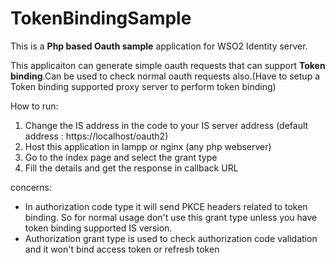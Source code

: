 # TokenBindingSample
This is a **Php based Oauth sample** application for WSO2 Identity server.

This applicaiton can generate simple oauth requests that can support **Token binding**.Can be used to check normal oauth requests also.(Have to setup a Token binding supported proxy server to perform token binding)


How to run:
1. Change the IS address in the code to your IS server address (default address : https://localhost/oauth2)
2. Host this application in lampp or nginx (any php webserver) 
3. Go to the index page and select the grant type
4. Fill the details and get the response in callback URL

concerns:
* In authorization code type it will send PKCE headers related to token binding. So for normal usage don't use this grant type unless you have token binding supported IS version.
* Authorization grant type is used to check authorization code validation and it won't bind access token or refresh token


